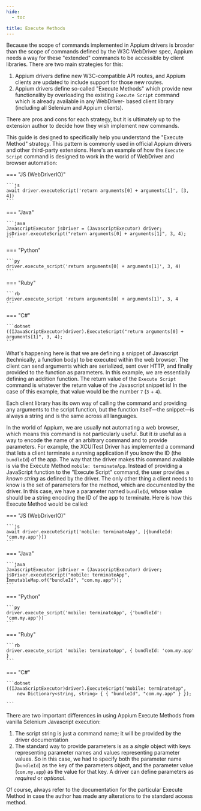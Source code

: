 ```yaml
---
hide:
  - toc

title: Execute Methods
---
```


Because the scope of commands implemented in Appium drivers is broader than the scope of commands
defined by the W3C WebDriver spec, Appium needs a way for these "extended" commands to be accessible
by client libraries. There are two main strategies for this:

1. Appium drivers define new W3C-compatible API routes, and Appium clients are updated to include
   support for those new routes.
2. Appium drivers define so-called "Execute Methods" which provide new functionality by
   overloading the existing `Execute Script` command which is already available in any WebDriver-
   based client library (including all Selenium and Appium clients).

There are pros and cons for each strategy, but it is ultimately up to the extension author to
decide how they wish implement new commands.

This guide is designed to specifically help you understand the "Execute Method" strategy.  This
pattern is commonly used in official Appium drivers and other third-party extensions.
Here's an example of how the `Execute Script` command is designed to work in the world of WebDriver
and browser automation:

\=== "JS (WebDriverIO)"

````
```js
await driver.executeScript('return arguments[0] + arguments[1]', [3, 4])
```
````

\=== "Java"

````
```java
JavascriptExecutor jsDriver = (JavascriptExecutor) driver;
jsDriver.executeScript("return arguments[0] + arguments[1]", 3, 4);
```
````

\=== "Python"

````
```py
driver.execute_script('return arguments[0] + arguments[1]', 3, 4)
```
````

\=== "Ruby"

````
```rb
driver.execute_script 'return arguments[0] + arguments[1]', 3, 4
```
````

\=== "C#"

````
```dotnet
((IJavaScriptExecutor)driver).ExecuteScript("return arguments[0] + arguments[1]", 3, 4);
```
````

What's happening here is that we are defining a snippet of Javascript (technically,
a function body) to be executed within the web browser. The client can send arguments which are
serialized, sent over HTTP, and finally provided to the function as parameters.  In this example,
we are essentially defining an addition function. The return value of the `Execute Script` command
is whatever the return value of the Javascript snippet is! In the case of this example, that value
would be the number `7` (`3` + `4`).

Each client library has its own way of calling the command and providing any arguments to the script
function, but the function itself—the snippet—is always a string and is the same across all languages.

In the world of Appium, we are usually not automating a web browser, which means this command is
not particularly useful. But it _is_ useful as a way to encode the name of an arbitrary command and
to provide parameters. For example, the XCUITest
Driver has implemented a command that lets a client
terminate a running application if you know the ID (the `bundleId`) of the app. The way that the
driver makes this command available is via the Execute Method `mobile: terminateApp`. Instead of
providing a JavaScript function to the "Execute Script" command, the user provides a _known string_
as defined by the driver. The only other thing a client needs to know is the set of
parameters for the method, which are documented by the driver. In this case, we have a parameter
named `bundleId`, whose value should be a string encoding the ID of the app to terminate. Here is
how this Execute Method would be called:

\=== "JS (WebDriverIO)"

````
```js
await driver.executeScript('mobile: terminateApp', [{bundleId: 'com.my.app'}])
```
````

\=== "Java"

````
```java
JavascriptExecutor jsDriver = (JavascriptExecutor) driver;
jsDriver.executeScript("mobile: terminateApp", ImmutableMap.of("bundleId", "com.my.app"));
```
````

\=== "Python"

````
```py
driver.execute_script('mobile: terminateApp', {'bundleId': 'com.my.app'})
```
````

\=== "Ruby"

````
```rb
driver.execute_script 'mobile: terminateApp', { bundleId: 'com.my.app' }
```
````

\=== "C#"

````
```dotnet
((IJavaScriptExecutor)driver).ExecuteScript("mobile: terminateApp",
    new Dictionary<string, string> { { "bundleId", "com.my.app" } });

```
````

There are two important differences in using Appium Execute Methods from vanilla Selenium
Javascript execution:

1. The script string is just a command name; it will be provided by the driver documentation
2. The standard way to provide parameters is as a _single_ object with keys representing parameter
   names and values representing parameter values. So in this case, we had to specify both the
   parameter name (`bundleId`) as the key of the parameters object, and the parameter value
   (`com.my.app`) as the value for that key. A driver can define parameters as _required_ or _optional_.

Of course, always refer to the documentation for the particular Execute Method in case the author
has made any alterations to the standard access method.
